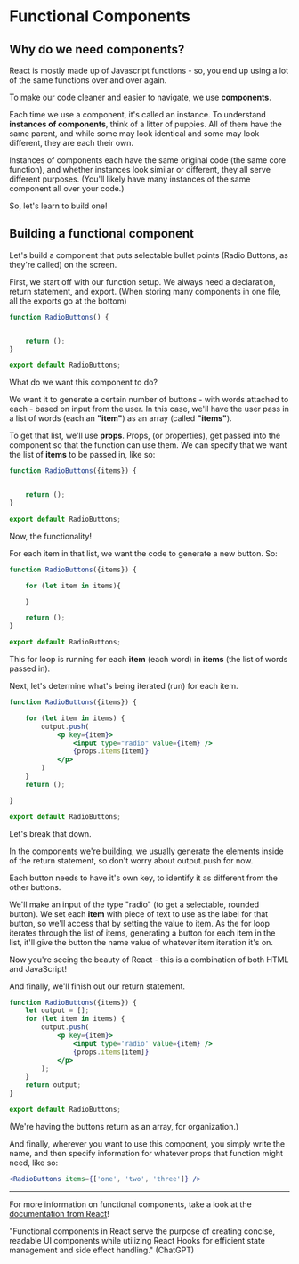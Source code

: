# Functional Components

## Why do we need components?

React is mostly made up of Javascript functions - so, you end up using a lot of the same functions over and over again.

To make our code cleaner and easier to navigate, we use **components**.

Each time we use a component, it's called an instance. To understand **instances of components**, think of a litter of puppies. All of them have the same parent, and while some may look identical and some may look different, they are each their own.

Instances of components each have the same original code (the same core function), and whether instances look similar or different, they all serve different purposes. (You'll likely have many instances of the same component all over your code.)

So, let's learn to build one!

## Building a functional component

Let's build a component that puts selectable bullet points (Radio Buttons, as they're called) on the screen.

First, we start off with our function setup. We always need a declaration, return statement, and export. (When storing many components in one file, all the exports go at the bottom)

```jsx
function RadioButtons() {


    return ();
}

export default RadioButtons;
```

What do we want this component to do?

We want it to generate a certain number of buttons - with words attached to each - based on input from the user. In this case, we'll have the user pass in a list of words (each an **"item"**) as an array (called **"items"**).

To get that list, we'll use **props**. Props, (or properties), get passed into the component so that the function can use them. We can specify that we want the list of **items** to be passed in, like so:

```jsx
function RadioButtons({items}) {


    return ();
}

export default RadioButtons;
```

Now, the functionality!

For each item in that list, we want the code to generate a new button. So:

```jsx
function RadioButtons({items}) {

    for (let item in items){

    }

    return ();
}

export default RadioButtons;
```

This for loop is running for each **item** (each word) in **items** (the list of words passed in).

Next, let's determine what's being iterated (run) for each item.

```jsx
function RadioButtons({items}) {

    for (let item in items) {
        output.push(
            <p key={item}>
                <input type="radio" value={item} />
                {props.items[item]}
            </p>
        )
    }
    return ();

}

export default RadioButtons;
```

Let's break that down.

In the components we're building, we usually generate the elements inside of the return statement, so don't worry about output.push for now.

Each button needs to have it's own key, to identify it as different from the other buttons.

We'll make an input of the type "radio" (to get a selectable, rounded button). We set each **item** with piece of text to use as the label for that button, so we'll access that by setting the value to item. As the for loop iterates through the list of items, generating a button for each item in the list, it'll give the button the name value of whatever item iteration it's on.

Now you're seeing the beauty of React - this is a combination of both HTML and JavaScript!

And finally, we'll finish out our return statement.

```jsx
function RadioButtons({items}) {
    let output = [];
    for (let item in items) {
        output.push(
            <p key={item}>
                <input type='radio' value={item} />
                {props.items[item]}
            </p>
        );
    }
    return output;
}

export default RadioButtons;
```

(We're having the buttons return as an array, for organization.)

And finally, wherever you want to use this component, you simply write the name, and then specify information for whatever props that function might need, like so:

```jsx
<RadioButtons items={['one', 'two', 'three']} />
```

---

For more information on functional components, take a look at the [documentation from React](https://legacy.reactjs.org/docs/components-and-props.html)!

"Functional components in React serve the purpose of creating concise, readable UI components while utilizing React Hooks for efficient state management and side effect handling." (ChatGPT)
